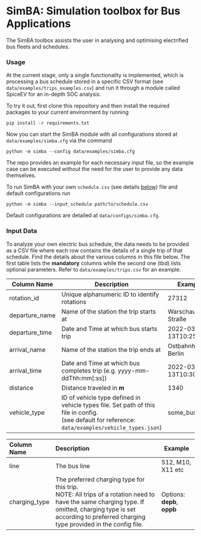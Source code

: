 # SimBA: Simulation toolbox for Bus Applications

The SimBA toolbox assists the user in analysing and optimising electrified bus fleets and schedules.

### Usage

At the current stage, only a single functionality is implemented, which is processing a bus schedule stored in a specific CSV format (see `data/examples/trips_examples.csv`) and run it through a module called SpiceEV for an in-depth SOC analysis.

To try it out, first clone this repository and then install the required packages to your current environment by running

`pip install -r requirements.txt` 

Now you can start the SimBA module with all configurations stored at `data/examples/simba.cfg` via the command

``python -m simba --config data/examples/simba.cfg``

The repo provides an example for each necessary input file, so the example case can be executed without the need for the user to provide any data themselves.

To run SimBA with your own `schedule.csv` (see details [below](#input-data)) file and default configurations run

`python -m simba --input_schedule path/to/schedule.csv`

Default configurations are detailed at `data/configs/simba.cfg`.



### Input Data

To analyze your own electric bus schedule, the data needs to be provided as a CSV file where each row contains the details of a single trip of that schedule. Find the details about the various columns in this file below. The first table lists the **mandatory** columns while the second one (tbd) lists optional parameters. Refer to `data/examples/trips.csv` for an example.

| Column Name    | Description                                                  | Example           |
| -------------- | ------------------------------------------------------------ | ----------------- |
| rotation_id    | Unique alphanumeric ID to identify rotations                 | 27312             |
| departure_name | Name of the station the trip starts at                       | Warschauer Straße |
| departure_time | Date and Time at which bus starts trip                       | 2022-03-13T10:25  |
| arrival_name   | Name of the station the trip ends at                         | Ostbahnhof Berlin |
| arrival_time   | Date and Time at which bus completes trip (e.g. yyyy-mm-ddThh:mm[:ss]) | 2022-03-13T10:30  |
| distance       | Distance traveled in **m**                                   | 1340              |
| vehicle_type   | ID of vehicle type defined in vehicle types file. Set path of this file in config.<br />(see default for reference: `data/examples/vehicle_types.json`) | some_bus_type     |

| Column Name   | Description                                                  | Example                      |
| :------------ | :----------------------------------------------------------- | ---------------------------- |
| line          | The bus line                                                 | 512, M10, X11 etc            |
| charging_type | The preferred charging type for this trip.<br />NOTE: All trips of a rotation need to have the same charging type. If omitted, charging type is set according to preferred charging type provided in the config file. | Options: **depb**,  **oppb** |
